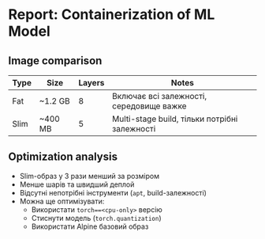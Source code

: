 # Report: Containerization of ML Model

## Image comparison

| Type | Size    | Layers | Notes                                         |
| ---- | ------- | ------ | --------------------------------------------- |
| Fat  | ~1.2 GB | 8      | Включає всі залежності, середовище важке      |
| Slim | ~400 MB | 5      | Multi-stage build, тільки потрібні залежності |

## Optimization analysis

- Slim-образ у 3 рази менший за розміром
- Менше шарів та швидший деплой
- Відсутні непотрібні інструменти (`apt`, build-залежності)
- Можна ще оптимізувати:
  - Використати `torch==<cpu-only>` версію
  - Стиснути модель (`torch.quantization`)
  - Використати Alpine базовий образ
